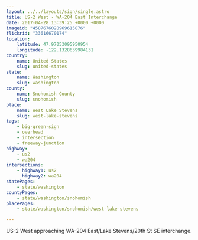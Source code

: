 ```yaml
---
layout: ../../layouts/sign/single.astro
title: US-2 West - WA-204 East Interchange
date: 2017-04-28 13:39:25 +0000 +0000
imageid: "4587676028969615876"
flickrid: "33616670174"
location:
    latitude: 47.97053095950954
    longitude: -122.1328639984131
country:
    name: United States
    slug: united-states
state:
    name: Washington
    slug: washington
county:
    name: Snohomish County
    slug: snohomish
place:
    name: West Lake Stevens
    slug: west-lake-stevens
tags:
    - big-green-sign
    - overhead
    - intersection
    - freeway-junction
highway:
    - us2
    - wa204
intersections:
    - highway1: us2
      highway2: wa204
statePages:
    - state/washington
countyPages:
    - state/washington/snohomish
placePages:
    - state/washington/snohomish/west-lake-stevens

---
```

US-2 West approaching WA-204 East/Lake Stevens/20th St SE interchange.